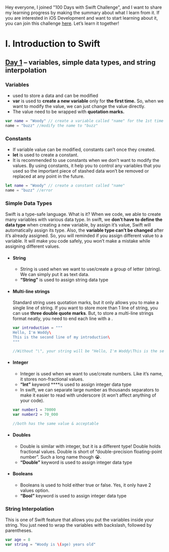 Hey everyone, I joined "100 Days with Swift Challenge", and I want to share my learning progress by making the summary about what I learn from it. If you are interested in iOS Development and want to start learning about it, you can join this challenge [here](https://www.hackingwithswift.com/100). Let’s learn it together!

# I. Introduction to Swift
## [Day 1](https://www.hackingwithswift.com/100/1) – variables, simple data types, and string interpolation

### Variables
- used to store a data and can be modified
- **var** is used to **create a new variable** only for **the first time.** So, when we want to modify the value, we can just change the value directly.
- The value need to be wrapped with **quotation marks.**

```swift
var name = "Woody" // create a variable called "name" for the 1st time
name = "buzz" //modify the name to "buzz"
```

### Constants
- If variable value can be modified, constants can’t once they created.
- **let** is used to create a constant.
- It is recommended to use constants when we don’t want to modify the values. By using constants, it help you to control any variables that you used so the important piece of stashed data won’t be removed or replaced at any point in the future.

```swift
let name = "Woody" // create a constant called "name"
name = "buzz" //error
```

### Simple Data Types
Swift is a type-safe language. What is it?
When we code, we able to create many variables with various data type. In swift, we **don’t have to define the data type** when creating a new variable, by assign it’s value, Swift will automatically assign its type. Also, the **variable type can’t be changed** after it’s already assigned. So, you will reminded if you assign different value to a variable. It will make you code safely, you won’t make a mistake while assigning different values.

- #### String
    - String is used when we want to use/create a group of letter (string). We can simply put it as text data.
    - **“String”** is used to assign string data type
    
- #### Multi-line strings
  Standard string uses quotation marks, but it only allows you to make a single line of string. If you want to store more than 1 line of string, you can use **three double quote marks**.
    But, to store a multi-line strings format neatly, you need to end each line with a \. 
    
    ```swift
    var introduction = """ 
    Hello, I'm Woddy\
    This is the second line of my introduction\
    """
    
    //Without "\", your string will be "Hello, I'm Woddy\This is the second line of my introduction" when printed.
    
    ```
    
- #### Integer
    - Integer is used when we want to use/create numbers. Like it’s name, it stores non-fractional values.
    - **“Int”** keyword ****is used to assign integer data type
    - In swift, we can separate large number as thousands separators to make it easier to read with underscore (it won’t affect anything of your code).
    
    ```swift
    var number1 = 70000
    var number2 = 70_000
    
    //both has the same value & acceptable
    ```
    
- #### Doubles
    - Double is similar with integer, but it is a different type! Double holds fractional values. Double is short of “double-precision floating-point number”. Such a long name though 😭.
    - **“Double”** keyword is used to assign integer data type
    
- #### Booleans
    - Booleans is used to hold either true or false. Yes, it only have 2 values option.
    - **“Bool”** keyword is used to assign integer data type
    
### String Interpolation

This is one of Swift feature that allows you put the variables inside your string. You just need to wrap the variables with backslash, followed by parentheses.

```swift
var age = 8
var string = "Woody is \(age) years old"
```
